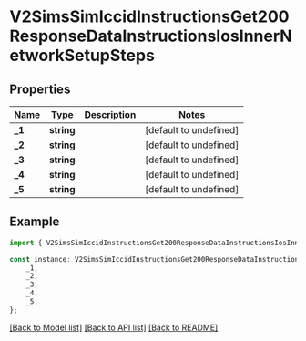 # V2SimsSimIccidInstructionsGet200ResponseDataInstructionsIosInnerNetworkSetupSteps


## Properties

Name | Type | Description | Notes
------------ | ------------- | ------------- | -------------
**_1** | **string** |  | [default to undefined]
**_2** | **string** |  | [default to undefined]
**_3** | **string** |  | [default to undefined]
**_4** | **string** |  | [default to undefined]
**_5** | **string** |  | [default to undefined]

## Example

```typescript
import { V2SimsSimIccidInstructionsGet200ResponseDataInstructionsIosInnerNetworkSetupSteps } from '@airhalo/client';

const instance: V2SimsSimIccidInstructionsGet200ResponseDataInstructionsIosInnerNetworkSetupSteps = {
    _1,
    _2,
    _3,
    _4,
    _5,
};
```

[[Back to Model list]](../README.md#documentation-for-models) [[Back to API list]](../README.md#documentation-for-api-endpoints) [[Back to README]](../README.md)
